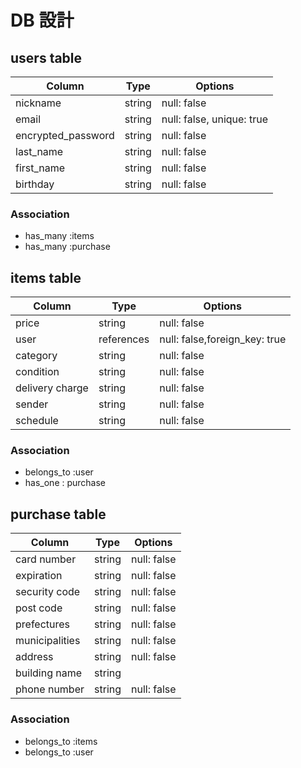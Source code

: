 # DB 設計

## users table

| Column             | Type                | Options                   |
|--------------------|---------------------|---------------------------|
| nickname           | string              | null: false               |
| email              | string              | null: false, unique: true |
| encrypted_password | string              | null: false               |
| last_name          | string              | null: false               |
| first_name         | string              | null: false               |
| birthday           | string              | null: false               |

### Association

* has_many :items
* has_many :purchase

## items table

| Column             | Type                | Options                       |
|--------------------|---------------------|-------------------------------|
| price              | string              | null: false                   |
| user               | references          | null: false,foreign_key: true |
| category           | string              | null: false                   |
| condition          | string              | null: false                   |
| delivery charge    | string              | null: false                   |
| sender             | string              | null: false                   |
| schedule           | string              | null: false                   |

### Association

- belongs_to :user
- has_one : purchase

## purchase table

| Column             | Type                | Options                       |
|--------------------|---------------------|-------------------------------|
| card number        | string              | null: false                   |
| expiration         | string              | null: false                   |
| security code      | string              | null: false                   |
| post code          | string              | null: false                   |
| prefectures        | string              | null: false                   |
| municipalities     | string              | null: false                   |
| address            | string              | null: false                   |
| building name      | string              |                               |
| phone number       | string              | null: false                   |

### Association

- belongs_to :items
- belongs_to :user